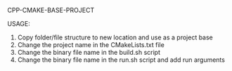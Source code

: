 CPP-CMAKE-BASE-PROJECT

USAGE:
1. Copy folder/file structure to new location and use as a project base
2. Change the project name in the CMakeLists.txt file
3. Change the binary file name in the build.sh script
4. Change the binary file name in the run.sh script and add run arguments
